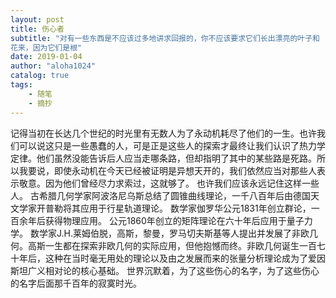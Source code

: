 ```yaml
---
layout: post
title: 伤心者
subtitle: "对有一些东西是不应该过多地讲求回报的，你不应该要求它们长出漂亮的叶子和
花来，因为它们是根"
date: 2019-01-04
author: "aloha1024"
catalog: true
tags:
    - 随笔
    - 摘抄
---
```


记得当初在长达几个世纪的时光里有无数人为了永动机耗尽了他们的一生。也许我们可以说这只是一些愚蠢的人，可是正是这些人的探索才最终让我们认识了热力学定律。他们虽然没能告诉后人应当走哪条路，但却指明了其中的某些路是死路。所以我要说，即使永动机在今天已经被证明是异想天开的，我们依然应当对那些人表示敬意。因为他们曾经尽力求索过，这就够了。
也许我们应该永远记住这样一些人。
古希腊几何学家阿波洛尼乌斯总结了圆锥曲线理论，一千八百年后由德国天文学家开普勒将其应用于行星轨道理论。
数学家伽罗华公元1831年创立群论，一百余年后获得物理应用。
公元1860年创立的矩阵理论在六十年后应用于量子力学。
数学家J.H.莱姆伯脱，高斯，黎曼，罗马切夫斯基等人提出并发展了非欧几何。高斯一生都在探索非欧几何的实际应用，但他抱憾而终。非欧几何诞生一百七十年后，这种在当时毫无用处的理论以及由之发展而来的张量分析理论成为了爱因斯坦广义相对论的核心基础。
世界沉默着，为了这些伤心的名字，为了这些伤心的名字后面那千百年的寂寞时光。
